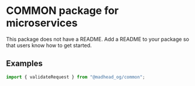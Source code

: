 # COMMON package for microservices

This package does not have a README. Add a README to your package so that users know how to get started.

## Examples

```typescript
import { validateRequest } from "@madhead_og/common";
```
